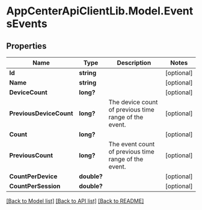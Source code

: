 # AppCenterApiClientLib.Model.EventsEvents
## Properties

Name | Type | Description | Notes
------------ | ------------- | ------------- | -------------
**Id** | **string** |  | [optional] 
**Name** | **string** |  | [optional] 
**DeviceCount** | **long?** |  | [optional] 
**PreviousDeviceCount** | **long?** | The device count of previous time range of the event. | [optional] 
**Count** | **long?** |  | [optional] 
**PreviousCount** | **long?** | The event count of previous time range of the event. | [optional] 
**CountPerDevice** | **double?** |  | [optional] 
**CountPerSession** | **double?** |  | [optional] 

[[Back to Model list]](../README.md#documentation-for-models) [[Back to API list]](../README.md#documentation-for-api-endpoints) [[Back to README]](../README.md)

